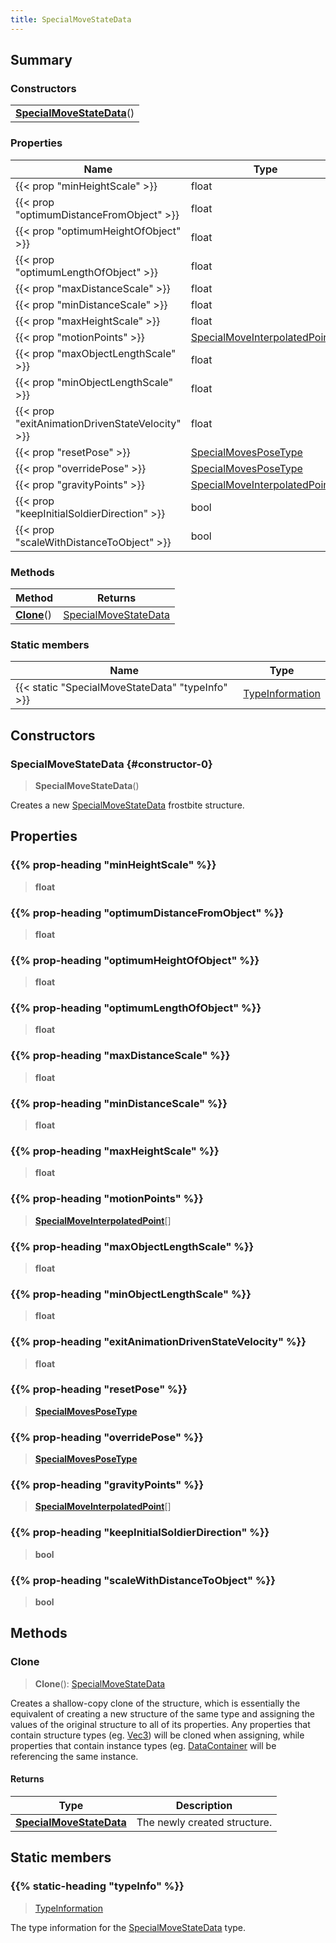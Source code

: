 ```yaml
---
title: SpecialMoveStateData
---
```



## Summary
### Constructors
| |
| ----------- |
| **[SpecialMoveStateData](#constructor-0)**() |

### Properties
| Name | Type |
| ---- | ---- |
| {{< prop "minHeightScale" >}} | float |
| {{< prop "optimumDistanceFromObject" >}} | float |
| {{< prop "optimumHeightOfObject" >}} | float |
| {{< prop "optimumLengthOfObject" >}} | float |
| {{< prop "maxDistanceScale" >}} | float |
| {{< prop "minDistanceScale" >}} | float |
| {{< prop "maxHeightScale" >}} | float |
| {{< prop "motionPoints" >}} | [SpecialMoveInterpolatedPoint](/vext/ref/fb/specialmoveinterpolatedpoint)[] |
| {{< prop "maxObjectLengthScale" >}} | float |
| {{< prop "minObjectLengthScale" >}} | float |
| {{< prop "exitAnimationDrivenStateVelocity" >}} | float |
| {{< prop "resetPose" >}} | [SpecialMovesPoseType](/vext/ref/fb/specialmovesposetype) |
| {{< prop "overridePose" >}} | [SpecialMovesPoseType](/vext/ref/fb/specialmovesposetype) |
| {{< prop "gravityPoints" >}} | [SpecialMoveInterpolatedPoint](/vext/ref/fb/specialmoveinterpolatedpoint)[] |
| {{< prop "keepInitialSoldierDirection" >}} | bool |
| {{< prop "scaleWithDistanceToObject" >}} | bool |

### Methods
| Method | Returns |
| ------ | ---- |
| **[Clone](#clone)**() | [SpecialMoveStateData](/vext/ref/fb/specialmovestatedata) |

### Static members
| Name | Type |
| ---- | ---- |
| {{< static "SpecialMoveStateData" "typeInfo" >}} | [TypeInformation](/vext/ref/shared/class/typeinformation) |

## Constructors
### SpecialMoveStateData {#constructor-0}
> **SpecialMoveStateData**()

Creates a new [SpecialMoveStateData](/vext/ref/fb/specialmovestatedata) frostbite structure.

## Properties
### {{% prop-heading "minHeightScale" %}}
> **float**

### {{% prop-heading "optimumDistanceFromObject" %}}
> **float**

### {{% prop-heading "optimumHeightOfObject" %}}
> **float**

### {{% prop-heading "optimumLengthOfObject" %}}
> **float**

### {{% prop-heading "maxDistanceScale" %}}
> **float**

### {{% prop-heading "minDistanceScale" %}}
> **float**

### {{% prop-heading "maxHeightScale" %}}
> **float**

### {{% prop-heading "motionPoints" %}}
> **[SpecialMoveInterpolatedPoint](/vext/ref/fb/specialmoveinterpolatedpoint)**[]

### {{% prop-heading "maxObjectLengthScale" %}}
> **float**

### {{% prop-heading "minObjectLengthScale" %}}
> **float**

### {{% prop-heading "exitAnimationDrivenStateVelocity" %}}
> **float**

### {{% prop-heading "resetPose" %}}
> **[SpecialMovesPoseType](/vext/ref/fb/specialmovesposetype)**

### {{% prop-heading "overridePose" %}}
> **[SpecialMovesPoseType](/vext/ref/fb/specialmovesposetype)**

### {{% prop-heading "gravityPoints" %}}
> **[SpecialMoveInterpolatedPoint](/vext/ref/fb/specialmoveinterpolatedpoint)**[]

### {{% prop-heading "keepInitialSoldierDirection" %}}
> **bool**

### {{% prop-heading "scaleWithDistanceToObject" %}}
> **bool**

## Methods
### Clone
> **Clone**(): [SpecialMoveStateData](/vext/ref/fb/specialmovestatedata)

Creates a shallow-copy clone of the structure, which is essentially the equivalent of creating a new structure of the same type and assigning the values of the original structure to all of its properties. Any properties that contain structure types (eg. [Vec3](/vext/ref/shared/class/vec3)) will be cloned when assigning, while properties that contain instance types (eg. [DataContainer](/vext/ref/shared/class/datacontainer) will be referencing the same instance.

#### Returns
| Type | Description |
| ---- | ----------- |
| **[SpecialMoveStateData](/vext/ref/fb/specialmovestatedata)** | The newly created structure. |

## Static members
### {{% static-heading "typeInfo" %}}
> [TypeInformation](/vext/ref/shared/class/typeinformation)

The type information for the [SpecialMoveStateData](/vext/ref/fb/specialmovestatedata) type.

